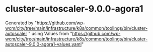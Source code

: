 # cluster-autoscaler-9.0.0-agora1

Generated by "https://github.com/wp-wcm/city/tree/main/infrastructure/k8s/common/toolings/bin/cluster-autoscaler "
using Values from "https://github.com/wp-wcm/city/tree/main/infrastructure/k8s/common/toolings/bin/cluster-autoscaler-9.0.0-agora1-values.yaml"
